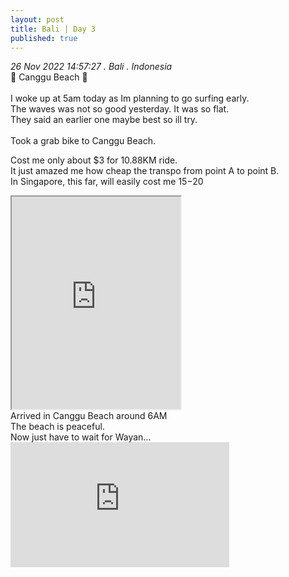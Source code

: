 ```yaml
---
layout: post
title: Bali | Day 3 
published: true
---
```

_26 Nov 2022 14:57:27 . Bali . Indonesia_
<br>
📍 Canggu Beach 📍
<br>
<br>
I woke up at 5am today as Im planning to go surfing early.
<br>
The waves was not so good yesterday. It was so flat.
<br>
They said an earlier one maybe best so ill try.
<br>
<br>
Took a grab bike to Canggu Beach. 
<br>
<!--more-->
Cost me only about $3 for 10.88KM ride.
<br>
It just amazed me how cheap the transpo from point A to point B. 
<br>
In Singapore, this far, will easily cost me $15-$20
<br>
<iframe src="https://drive.google.com/file/d/16QeoEuTI_HlJq96FuSjVfZu_myUwdNvZ/preview" width="270" height="340" allow="autoplay"></iframe>
<br>
Arrived in Canggu Beach around 6AM
<br>
The beach is peaceful.
<br>
Now just have to wait for Wayan...
<br>
<iframe width="350" height="200" src="https://www.youtube.com/embed/Y6GJTUAx57w" frameborder="0" allow="accelerometer; autoplay; encrypted-media; gyroscope; picture-in-picture" allowfullscreen></iframe>





